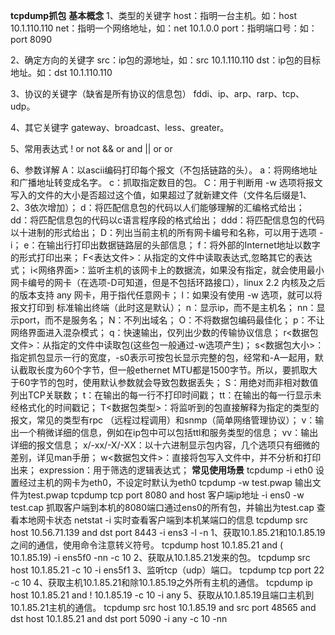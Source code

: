 **tcpdump抓包**
**基本概念**
1、类型的关键字
host：指明一台主机。如：host 10.1.110.110
net：指明一个网络地址，如：net 10.1.0.0
port：指明端口号：如：port 8090

2、确定方向的关键字
src：ip包的源地址，如：src 10.1.110.110
dst：ip包的目标地址。如：dst 10.1.110.110

3、协议的关键字（缺省是所有协议的信息包）
fddi、ip、arp、rarp、tcp、udp。

4、其它关键字
gateway、broadcast、less、greater。

5、常用表达式
! or not
&& or and
|| or or

6、参数详解
A：以ascii编码打印每个报文（不包括链路的头）。
a：将网络地址和广播地址转变成名字。
c：抓取指定数目的包。
C：用于判断用 -w 选项将报文写入的文件的大小是否超过这个值，如果超过了就新建文件（文件名后缀是1、2、3依次增加）；
d：将匹配信息包的代码以人们能够理解的汇编格式给出；
dd：将匹配信息包的代码以c语言程序段的格式给出；
ddd：将匹配信息包的代码以十进制的形式给出；
D：列出当前主机的所有网卡编号和名称，可以用于选项 -i；
e：在输出行打印出数据链路层的头部信息；
f：将外部的Internet地址以数字的形式打印出来；
F<表达文件>：从指定的文件中读取表达式,忽略其它的表达式；
i<网络界面>：监听主机的该网卡上的数据流，如果没有指定，就会使用最小网卡编号的网卡（在选项-D可知道，但是不包括环路接口），linux 2.2 内核及之后的版本支持 any 网卡，用于指代任意网卡；
l：如果没有使用 -w 选项，就可以将报文打印到 标准输出终端（此时这是默认）；
n：显示ip，而不是主机名；
nn：显示port，而不是服务名；
N：不列出域名；
O：不将数据包编码最佳化；
p：不让网络界面进入混杂模式；
q：快速输出，仅列出少数的传输协议信息；
r<数据包文件>：从指定的文件中读取包(这些包一般通过-w选项产生)；
s<数据包大小>：指定抓包显示一行的宽度，-s0表示可按包长显示完整的包，经常和-A一起用，默认截取长度为60个字节，但一般ethernet MTU都是1500字节。所以，要抓取大于60字节的包时，使用默认参数就会导致包数据丢失；
S：用绝对而非相对数值列出TCP关联数；
t：在输出的每一行不打印时间戳；
tt：在输出的每一行显示未经格式化的时间戳记；
T<数据包类型>：将监听到的包直接解释为指定的类型的报文，常见的类型有rpc （远程过程调用）和snmp（简单网络管理协议）；
v：输出一个稍微详细的信息，例如在ip包中可以包括ttl和服务类型的信息；
vv：输出详细的报文信息；
x/-xx/-X/-XX：以十六进制显示包内容，几个选项只有细微的差别，详见man手册；
w<数据包文件>：直接将包写入文件中，并不分析和打印出来；
expression：用于筛选的逻辑表达式；
**常见使用场景**
tcpdump -i eth0
设置经过主机的网卡为eth0，不设定时默认为eth0
tcpdump -w test.pwap
输出文件为test.pwap
tcpdump tcp port 8080  and host 客户端ip地址 -i ens0 -w test.cap
抓取客户端到本机的8080端口通过ens0的所有包，并输出为test.cap
查看本地网卡状态
netstat -i
实时查看客户端到本机某端口的信息
tcpdump src host  10.56.71.139 and dst port 8443 -i ens3   -l -n
1、获取10.1.85.21和10.1.85.19之间的通信，使用命令注意转义符号。
tcpdump host 10.1.85.21 and \( 10.1.85.19\) -i ens5f0 -nn -c 10
2、获取从10.1.85.21发来的包。
tcpdump src host 10.1.85.21 -c 10 -i ens5f1
3、监听tcp（udp）端口。
tcpdump tcp port 22 -c 10
4、获取主机10.1.85.21和除10.1.85.19之外所有主机的通信。
tcpdump ip host 10.1.85.21 and ! 10.1.85.19 -c 10 -i any
5、获取从10.1.85.19且端口主机到10.1.85.21主机的通信。
tcpdump src host 10.1.85.19 and src port 48565 and dst host 10.1.85.21 and dst port 5090 -i any -c 10 -nn


